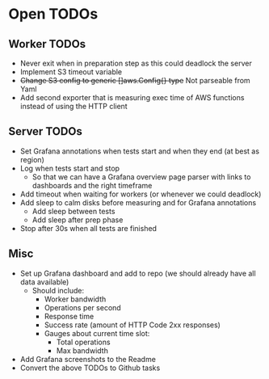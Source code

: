 # Open TODOs

## Worker TODOs

* Never exit when in preparation step as this could deadlock the server
* Implement S3 timeout variable
* ~~Change S3 config to generic []aws.Config{} type~~ Not parseable from Yaml
* Add second exporter that is measuring exec time of AWS functions instead of using the HTTP client

## Server TODOs

* Set Grafana annotations when tests start and when they end (at best as region)
* Log when tests start and stop
  * So that we can have a Grafana overview page parser with links to dashboards and the right timeframe
* Add timeout when waiting for workers (or whenever we could deadlock)
* Add sleep to calm disks before measuring and for Grafana annotations
  * Add sleep between tests
  * Add sleep after prep phase
* Stop after 30s when all tests are finished

## Misc

* Set up Grafana dashboard and add to repo (we should already have all data available)
  * Should include:
    * Worker bandwidth
    * Operations per second
    * Response time
    * Success rate (amount of HTTP Code 2xx responses)
    * Gauges about current time slot:
      * Total operations
      * Max bandwidth
* Add Grafana screenshots to the Readme
* Convert the above TODOs to Github tasks
